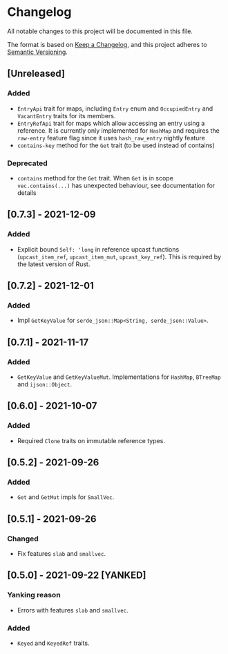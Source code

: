 # Changelog

All notable changes to this project will be documented in this file.

The format is based on [Keep a Changelog](https://keepachangelog.com/en/1.0.0/),
and this project adheres to [Semantic Versioning](https://semver.org/spec/v2.0.0.html).

## [Unreleased]
### Added
- `EntryApi` trait for maps, including `Entry` enum and `OccupiedEntry` and `VacantEntry` traits for its members.
- `EntryRefApi` trait for maps which allow accessing an entry using a reference. 
  It is currently only implemented for `HashMap` and requires the `raw-entry` feature flag
  since it uses `hash_raw_entry` nightly feature
- `contains-key` method for the `Get` trait (to be used instead of contains)
### Deprecated
- `contains` method for the `Get` trait.  When `Get` is in scope `vec.contains(...)` has unexpected behaviour,
  see documentation for details

## [0.7.3] - 2021-12-09
### Added
- Explicit bound `Self: 'long` in reference upcast functions (`upcast_item_ref`, `upcast_item_mut`, `upcast_key_ref`).
  This is required by the latest version of Rust.

## [0.7.2] - 2021-12-01
### Added
- Impl `GetKeyValue` for `serde_json::Map<String, serde_json::Value>`.

## [0.7.1] - 2021-11-17
### Added 
- `GetKeyValue` and `GetKeyValueMut`.
  Implementations for `HashMap`, `BTreeMap` and `ijson::Object`.

## [0.6.0] - 2021-10-07
### Added 
- Required `Clone` traits on immutable reference types.

## [0.5.2] - 2021-09-26
### Added
- `Get` and `GetMut` impls for `SmallVec`.

## [0.5.1] - 2021-09-26
### Changed
- Fix features `slab` and `smallvec`.

## [0.5.0] - 2021-09-22 [YANKED]
### Yanking reason
- Errors with features `slab` and `smallvec`.

### Added 
- `Keyed` and `KeyedRef` traits.